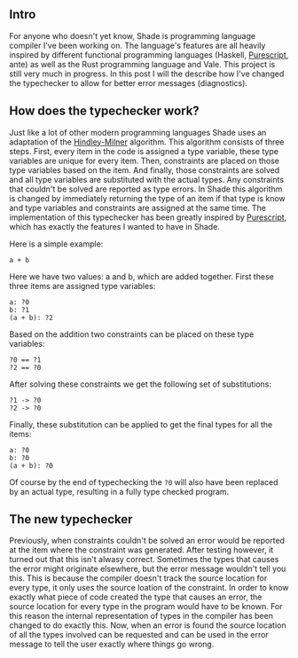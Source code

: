 ## Intro
For anyone who doesn't yet know, Shade is programming language compiler I've been working on. The language's features are all heavily inspired by different functional programming languages (Haskell, [Purescript][ps], ante) as well as the Rust programming language and Vale. This project is still very much in progress. In this post I will the describe how I've changed the typechecker to allow for better error messages (diagnostics).

## How does the typechecker work?
Just like a lot of other modern programming languages Shade uses an adaptation of the [Hindley-Milner][hm] algorithm. This algorithm consists of three steps. First, every item in the code is assigned a type variable, these type variables are unique for every item. Then, constraints are placed on those type variables based on the item. And finally, those constraints are solved and all type variables are substituted with the actual types. Any constraints that couldn't be solved are reported as type errors. In Shade this algorithm is changed by immediately returning the type of an item if that type is know and type variables and constraints are assigned at the same time. The implementation of this typechecker has been greatly inspired by [Purescript][ps], which has exactly the features I wanted to have in Shade.

Here is a simple example:
```
a + b
```
Here we have two values: a and b, which are added together. First these three items are assigned type variables:
```
a: ?0
b: ?1
(a + b): ?2
```
Based on the addition two constraints can be placed on these type variables:
```
?0 == ?1
?2 == ?0
```
After solving these constraints we get the following set of substitutions:
```
?1 -> ?0
?2 -> ?0
```
Finally, these substitution can be applied to get the final types for all the items:
```
a: ?0
b: ?0
(a + b): ?0
```
Of course by the end of typechecking the `?0` will also have been replaced by an actual type, resulting in a fully type checked program.

## The new typechecker
Previously, when constraints couldn't be solved an error would be reported at the item where the constraint was generated. After testing however, it turned out that this isn't alwasy correct. Sometimes the types that causes the error might originate elsewhere, but the error message wouldn't tell you this. This is because the compiler doesn't track the source location for every type, it only uses the source loation of the constraint. In order to know exactly what piece of code created the type that causes an error, the source location for every type in the program would have to be known. For this reason the internal representation of types in the compiler has been changed to do exactly this. Now, when an error is found the source location of all the types involved can be requested and  can be used in the error message to tell the user exactly where things go wrong.

[hm]: https://en.wikipedia.org/wiki/Hindley%E2%80%93Milner_type_system
[ps]: https://github.com/purescript/purescript